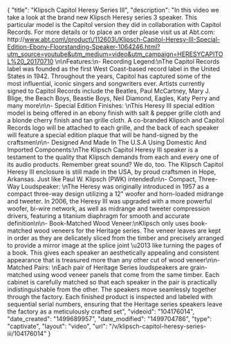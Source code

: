 {
    "title": "Klipsch Capitol Heresy Series III",
    "description": "In this video we take a look at the brand new Klipsch Heresy series 3 speaker.  This particular model is the Capitol version they did in collaboration with Capitol Records.  For more details or to place an order please visit us at Abt.com: http:\/\/www.abt.com\/product\/112603\/Klipsch-Capitol-Heresy-III-Special-Edition-Ebony-Floorstanding-Speaker-1064246.html?utm_source=youtube&utm_medium=video&utm_campaign=HERESYCAPITOL%20_20170710 \n\nFeatures:\n- Recording Legend:\nThe Capitol Records label was founded as the first West Coast-based record label in the United States in 1942. Throughout the years, Capitol has captured some of the most influential, iconic singers and songwriters ever. Artists currently signed to Capitol Records include the Beatles, Paul McCartney, Mary J. Blige, the Beach Boys, Beastie Boys, Neil Diamond, Eagles, Katy Perry and many more\n\n- Special Edition Finishes: \nThis Heresy III special edition model is being offered in an ebony finish with salt & pepper grille cloth and a blonde cherry finish and tan grille cloth. A co-branded Klipsch and Capitol Records logo will be attached to each grille, and the back of each speaker will feature a special edition plaque that will be hand-signed by the craftsmen\n\n- Designed And Made In The U.S.A Using Domestic And Imported Components:\nThe Klipsch Capitol Heresy III speaker is a testament to the quality that Klipsch demands from each and every one of its audio products. Remember great sound? We do, too. The Klipsch Capitol Heresy III enclosure is still made in the USA, by proud craftsmen in Hope, Arkansas. Just like Paul W. Klipsch (PWK) intended\n\n- Compact, Three-Way Loudspeaker: \nThe Heresy was originally introduced in 1957 as a compact three-way design utilizing a 12\" woofer and horn-loaded midrange and tweeter. In 2006, the Heresy III was upgraded with a more powerful woofer, bi-wire network, as well as midrange and tweeter compression drivers, featuring a titanium diaphragm for smooth and accurate definition\n\n- Book-Matched Wood Veneer:\nKlipsch only uses book-matched wood veneers for the Heritage series. The veneer leaves are kept in order as they are delicately sliced from the timber and precisely arranged to provide a mirror image at the splice joint \u2013 like turning the pages of a book. This gives each speaker an aesthetically appealing and consistent appearance that is treasured more than any other cut of wood veneer\n\n- Matched Pairs: \nEach pair of Heritage Series loudspeakers are grain-matched using wood veneer panels that come from the same timber. Each cabinet is carefully matched so that each speaker in the pair is practically indistinguishable from the other. The speakers move seamlessly together through the factory. Each finished product is inspected and labeled with sequential serial numbers, ensuring that the Heritage series speakers leave the factory as a meticulously crafted set",
    "videoid": "104176014",
    "date_created": "1499689957",
    "date_modified": "1499704786",
    "type": "captivate",
    "layout": "video",
    "url": "\/v\/klipsch-capitol-heresy-series-iii\/104176014"
}